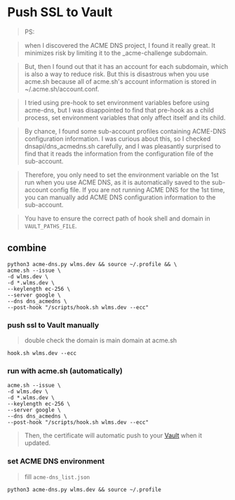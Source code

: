 # Push SSL to Vault 

> PS: 

> when I discovered the ACME DNS project, I found it really great. It minimizes risk by limiting it to the _acme-challenge subdomain. 

>But, then I found out that it has an account for each subdomain, which is also a way to reduce risk. But this is disastrous when you use acme.sh because all of acme.sh's account information is stored in ~/.acme.sh/account.conf.

>I tried using pre-hook to set environment variables before using acme-dns, but I was disappointed to find that pre-hook as a child process, set environment variables that only affect itself and its child.

>By chance, I found some sub-account profiles containing ACME-DNS configuration information. I was curious about this, so I checked dnsapi/dns_acmedns.sh carefully, and I was pleasantly surprised to find that it reads the information from the configuration file of the sub-account.

>Therefore, you only need to set the environment variable on the 1st run when you use ACME DNS, as it is automatically saved to the sub-account config file. If you are not running ACME DNS for the 1st time, you can manually add ACME DNS configuration information to the sub-account.

> You have to ensure the correct path of hook shell and domain in `VAULT_PATHS_FILE`.

## combine 
```shell
python3 acme-dns.py wlms.dev && source ~/.profile && \
acme.sh --issue \
-d wlms.dev \
-d *.wlms.dev \
--keylength ec-256 \
--server google \
--dns dns_acmedns \
--post-hook "/scripts/hook.sh wlms.dev --ecc" 
```


### push ssl to Vault manually 
> double check the domain is main domain at acme.sh 

```shell
hook.sh wlms.dev --ecc
```

### run with acme.sh (automatically)

```shell
acme.sh --issue \
-d wlms.dev \
-d *.wlms.dev \
--keylength ec-256 \
--server google \
--dns dns_acmedns \
--post-hook "/scripts/hook.sh wlms.dev --ecc" 
```

> Then, the certificate will automatic push to your [Vault]("https://developer.hashicorp.com/vault/api-docs" "Vault Docs") when it updated. 

### set ACME DNS environment 

> fill `acme-dns_list.json`

```
python3 acme-dns.py wlms.dev && source ~/.profile
```
